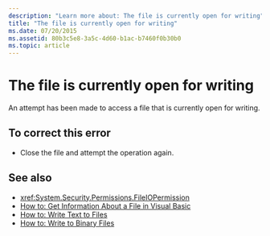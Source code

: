 ```yaml
---
description: "Learn more about: The file is currently open for writing"
title: "The file is currently open for writing"
ms.date: 07/20/2015
ms.assetid: 80b3c5e8-3a5c-4d60-b1ac-b7460f0b30b0
ms.topic: article
---
```

# The file is currently open for writing

An attempt has been made to access a file that is currently open for writing.  
  
## To correct this error  
  
- Close the file and attempt the operation again.  
  
## See also

- <xref:System.Security.Permissions.FileIOPermission>
- [How to: Get Information About a File in Visual Basic](/previous-versions/visualstudio/visual-studio-2010/abtzf6f7(v=vs.100))
- [How to: Write Text to Files](../developing-apps/programming/drives-directories-files/how-to-write-text-to-files.md)
- [How to: Write to Binary Files](../developing-apps/programming/drives-directories-files/how-to-write-to-binary-files.md)
